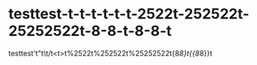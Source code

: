 # testtest-t-t-t-t-t-t-2522t-252522t-25252522t-8-8-t-8-8-t
testtest't"t\t/t&lt;t>t%2522t%252522t%25252522t{8*8}t{{8*8}}t
